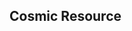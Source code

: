 ## Cosmic Resource

[cosmic]: https://github.com/vanes430/cosmic/raw/refs/heads/main/Cosmic.zip
[slimefun]: https://github.com/vanes430/cosmic/raw/refs/heads/main/Slimefun-ResourcePack.zip
